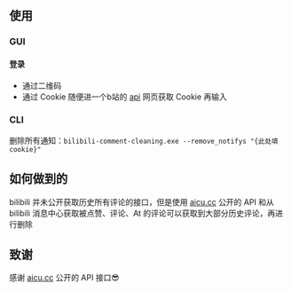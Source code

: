 ## 使用

### GUI

#### 登录

- 通过二维码
- 通过 Cookie
    随便进一个b站的 [api](https://api.bilibili.com/x/msgfeed/reply?platform=web&build=0&mobi_app=web) 网页获取 Cookie 再输入

### CLI
删除所有通知：`bilibili-comment-cleaning.exe --remove_notifys "{此处填cookie}"`

## 如何做到的

bilibili 并未公开获取历史所有评论的接口，但是使用 [aicu.cc](https://www.aicu.cc/) 公开的 API 和从 bilibili 消息中心获取被点赞、评论、At 的评论可以获取到大部分历史评论，再进行删除

## 致谢

感谢 [aicu.cc](https://www.aicu.cc/) 公开的 API 接口😎
